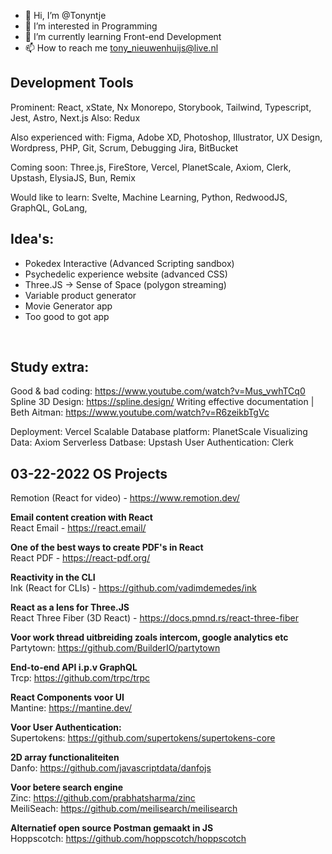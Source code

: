 - 👋 Hi, I’m @Tonyntje
- 👀 I’m interested in Programming
- 🌱 I’m currently learning Front-end Development
- 📫 How to reach me tony_nieuwenhuijs@live.nl

## Development Tools
Prominent: React, xState, Nx Monorepo, Storybook, Tailwind, Typescript, Jest, Astro, Next.js
Also: Redux

Also experienced with:
Figma, Adobe XD, Photoshop, Illustrator, UX Design, Wordpress, PHP, Git, Scrum, Debugging
Jira, BitBucket

Coming soon:
Three.js, FireStore, Vercel, PlanetScale, Axiom, Clerk, Upstash, ElysiaJS, Bun, Remix

Would like to learn:
Svelte, Machine Learning, Python, RedwoodJS, GraphQL, GoLang, 

## Idea's:
- Pokedex Interactive (Advanced Scripting sandbox)<br>
- Psychedelic experience website (advanced CSS)<br>
- Three.JS -> Sense of Space (polygon streaming)
- Variable product generator
- Movie Generator app
- Too good to got app
<br>

## Study extra:
Good & bad coding: https://www.youtube.com/watch?v=Mus_vwhTCq0<br>
Spline 3D Design: https://spline.design/
Writing effective documentation | Beth Aitman: https://www.youtube.com/watch?v=R6zeikbTgVc
<br>

Deployment: Vercel
Scalable Database platform: PlanetScale
Visualizing Data: Axiom
Serverless Datbase: Upstash
User Authentication: Clerk

## 03-22-2022 OS Projects 

Remotion (React for video) - https://www.remotion.dev/

**Email content creation with React**<br>
React Email - https://react.email/

**One of the best ways to create PDF's in React**<br>
React PDF - https://react-pdf.org/

**Reactivity in the CLI**<br>
Ink (React for CLIs) - https://github.com/vadimdemedes/ink

**React as a lens for Three.JS**<br>
React Three Fiber (3D React) - https://docs.pmnd.rs/react-three-fiber

**Voor work thread uitbreiding zoals intercom, google analytics etc**<br>
Partytown: https://github.com/BuilderIO/partytown<br>

**End-to-end API i.p.v GraphQL**<br>
Trcp: https://github.com/trpc/trpc<br>

**React Components voor UI**<br>
Mantine: https://mantine.dev/<br>

**Voor User Authentication:**<br>
Supertokens: https://github.com/supertokens/supertokens-core<br>

**2D array functionaliteiten**<br>
Danfo: https://github.com/javascriptdata/danfojs<br>

**Voor betere search engine**<br>
Zinc: https://github.com/prabhatsharma/zinc<br>
MeiliSeach: https://github.com/meilisearch/meilisearch<br>

**Alternatief open source Postman gemaakt in JS**<br>
Hoppscotch: https://github.com/hoppscotch/hoppscotch<br>

